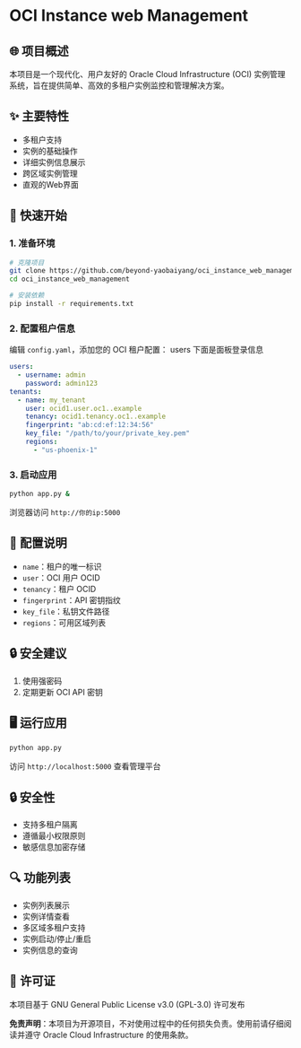 # OCI Instance web Management

## 🌐 项目概述

本项目是一个现代化、用户友好的 Oracle Cloud Infrastructure (OCI) 实例管理系统，旨在提供简单、高效的多租户实例监控和管理解决方案。

## ✨ 主要特性

- 多租户支持
- 实例的基础操作
- 详细实例信息展示
- 跨区域实例管理
- 直观的Web界面

## 🚀 快速开始

### 1. 准备环境
```bash
# 克隆项目
git clone https://github.com/beyond-yaobaiyang/oci_instance_web_management
cd oci_instance_web_management

# 安装依赖
pip install -r requirements.txt
```

### 2. 配置租户信息
编辑 `config.yaml`，添加您的 OCI 租户配置：
users 下面是面板登录信息
```yaml
users:
  - username: admin
    password: admin123
tenants:
  - name: my_tenant
    user: ocid1.user.oc1..example
    tenancy: ocid1.tenancy.oc1..example
    fingerprint: "ab:cd:ef:12:34:56"
    key_file: "/path/to/your/private_key.pem"
    regions:
      - "us-phoenix-1"
```

### 3. 启动应用
```bash
python app.py &
```

浏览器访问 `http://你的ip:5000`

## 🔧 配置说明
- `name`：租户的唯一标识
- `user`：OCI 用户 OCID
- `tenancy`：租户 OCID
- `fingerprint`：API 密钥指纹
- `key_file`：私钥文件路径
- `regions`：可用区域列表

## 🔒 安全建议

1. 使用强密码
2. 定期更新 OCI API 密钥

## 🖥️ 运行应用

```bash
python app.py
```

访问 `http://localhost:5000` 查看管理平台

## 🔒 安全性

- 支持多租户隔离
- 遵循最小权限原则
- 敏感信息加密存储

## 🔍 功能列表

-  实例列表展示
-  实例详情查看
-  多区域多租户支持
-  实例启动/停止/重启
-  实例信息的查询


## 📄 许可证

本项目基于 GNU General Public License v3.0 (GPL-3.0) 许可发布


**免责声明**：本项目为开源项目，不对使用过程中的任何损失负责。使用前请仔细阅读并遵守 Oracle Cloud Infrastructure 的使用条款。
